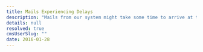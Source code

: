 ```yaml
---
title: Mails Experiencing Delays
description: "Mails from our system might take some time to arrive at the moment since @mandrillapp is experiencing delivery delays."
details: null
resolved: true
cmsUserSlug: ""
date: 2016-01-28
---
```


